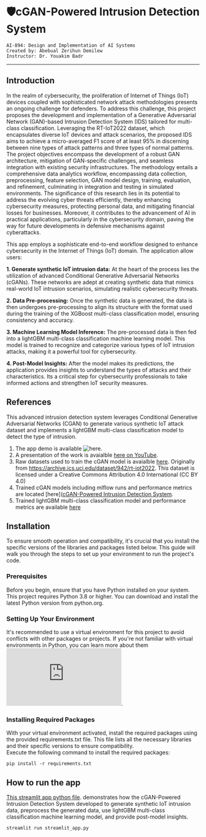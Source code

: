 # 🛡️cGAN-Powered Intrusion Detection System
```
AI-894: Design and Implementation of AI Systems
Created by: Abebual Zerihun Demilew
Instructor: Dr. Youakim Badr

```
***
## Introduction 

In the realm of cybersecurity, the proliferation of Internet of Things (IoT) devices coupled with sophisticated network attack methodologies presents an ongoing challenge for defenders. To address this challenge, this project proposes the development and implementation of a Generative Adversarial Network (GAN)-based Intrusion Detection System (IDS) tailored for multi-class classification. Leveraging the RT-IoT2022 dataset, which encapsulates diverse IoT devices and attack scenarios, the proposed IDS aims to achieve a micro-averaged F1 score of at least 95% in discerning between nine types of attack patterns and three types of normal patterns. The project objectives encompass the development of a robust GAN architecture, mitigation of GAN-specific challenges, and seamless integration with existing security infrastructures. The methodology entails a comprehensive data analytics workflow, encompassing data collection, preprocessing, feature selection, GAN model design, training, evaluation, and refinement, culminating in integration and testing in simulated environments. The significance of this research lies in its potential to address the evolving cyber threats efficiently, thereby enhancing cybersecurity measures, protecting personal data, and mitigating financial losses for businesses. Moreover, it contributes to the advancement of AI in practical applications, particularly in the cybersecurity domain, paving the way for future developments in defensive mechanisms against cyberattacks.  <br>

This app employs a sophisticate end-to-end workflow designed to enhance cybersecurity in the Internet of Things (IoT) domain. The application allow users:

**1. Generate synthetic IoT intrusion data:** At the heart of the process lies the utilization of advanced Conditional Generative Adversarial Networks (cGANs). These networks are adept at creating synthetic data that mimics real-world IoT intrusion scenarios, simulating realistic cybersecurity threats.

**2. Data Pre-processing:** Once the synthetic data is generated, the data is then undergoes pre-processing to align its structure with the format used during the training of the XGBoost multi-class classification model, ensuring consistency and accuracy.

**3. Machine Learning Model Inference:** The pre-processed data is then fed into a lightGBM multi-class classification machine learning model. This model is trained to recognize and categorize various types of IoT intrusion attacks, making it a powerful tool for cybersecurity.

**4. Post-Model Insights:** After the model makes its predictions, the application provides insights to understand the types of attacks and their characteristics. Its a critical step for cybersecurity professionals to take informed actions and strengthen IoT security measures.


## References

This advanced intrusion detection system leverages Conditional Generative Adversarial Networks (CGAN) to generate various synthetic IoT attack dataset and implements a lightGBM multi-class classification model to detect the type of intrusion. 
1. The app demo is available ![here](https://legendary-memory-v6gj9p4p65rhw66q-8501.app.github.dev/). <br>
2. A presentation of the work is avaialble [here on YouTube](https://www.youtube.com/watch?v=DOJrRgg0XOU).
3. Raw datasets used to train the cGAN model is avaialble [here](https://github.com/psuprojects/AI-Driven-Cybersecurity/tree/main/Dataset). Originally from https://archive.ics.uci.edu/dataset/942/rt-iot2022. This dataset is licensed under a Creative Commons Attribution 4.0 International (CC BY 4.0)
4. Trained cGAN models including mlflow runs and performance metrics are located [here]([cGAN-Powered Intrusion Detection System](https://github.com/psuprojects/AI-Driven-Cybersecurity/tree/main/cGAN%20Model).
5. Trained lightGBM multi-class classification model and performance metrics are available [here](https://github.com/psuprojects/AI-Driven-Cybersecurity/tree/main/Multiclass%20Classification%20Model)

## Installation

To ensure smooth operation and compatibility, it's crucial that you install the specific versions of the libraries and packages listed below. This guide will walk you through the steps to set up your environment to run the project's code. <br>
### Prerequisites
Before you begin, ensure that you have Python installed on your system. This project requires Python 3.8 or higher. You can download and install the latest Python version from python.org.

### Setting Up Your Environment
It's recommended to use a virtual environment for this project to avoid conflicts with other packages or projects. If you're not familiar with virtual environments in Python, you can learn more about them ![here](https://docs.python.org/3/tutorial/venv.html).

### Installing Required Packages
With your virtual environment activated, install the required packages using the provided requirements.txt file. This file lists all the necessary libraries and their specific versions to ensure compatibility. <br>
Execute the following command to install the required packages:

```
pip install -r requirements.txt
```

## How to run the app

[This streamlit app python file](https://github.com/psuprojects/AI-Driven-Cybersecurity/blob/main/app/streamlit_app.py). demonstrates how the cGAN-Powered Intrusion Detection System developed to generate synthetic IoT intrusion data, preprocess the generated data, use lightGBM multi-class classification machine learning model, and provide post-model insights. 

```
streamlit run streamlit_app.py

```








